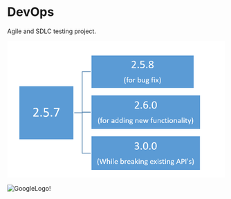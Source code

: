 # DevOps

Agile and SDLC testing project.

![TestImg!](img/Possible%20version%20upgrades.PNG)

![GoogleLogo!](https://www.google.co.in/images/branding/googlelogo/1x/googlelogo_color_272x92dp.png)